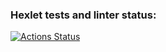 ### Hexlet tests and linter status:
[![Actions Status](https://github.com/di-iv/layout-designer-project-lvl3/workflows/hexlet-check/badge.svg)](https://github.com/di-iv/layout-designer-project-lvl3/actions)